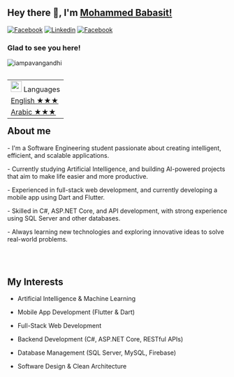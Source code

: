 ## Hey there 👋, I'm [Mohammed Babasit!](https://github.com/iampavangandhi/)
<a href="https://www.facebook.com/mohamedelkashef15/"><img
    src="https://img.shields.io/badge/-Facebook-3b5998?style=flat&logo=facebook&logoColor=white" alt="Facebook"></a>
<a href="https://www.linkedin.com/in/mohammed-babasit/"><img
    src="https://img.shields.io/badge/-Linkedin-0072b1?style=flat&logo=linkedin&logoColor=white" alt="Linkedin"></a>
<a href="https://www.instagram.com/mb.w40/"><img
    src="https://img.shields.io/badge/-Instagram-d62976?style=flat&logo=instagram&logoColor=white"
    alt="Facebook"></a>
<h3>Glad to see you here!</h1>
<p align="left"> <img src="https://komarev.com/ghpvc/?username=iampavangandhi&label=Profile%20views&color=0e75b6&style=flat" alt="iampavangandhi" /> </p>
<table align="right">
    <tr><td><img src="https://github.com/milaan9/milaan9/blob/main/3898082.svg" width="25"> Languages</a></td></tr>
    <tr><td><a href="README.md"> English ★★★</a></td></tr>
    <tr><td><a href="README_pt.md"> Arabic ★★★</a></td></tr>

</table>
<h2>About me</h2>
<p> - I'm a Software Engineering student passionate about creating intelligent, efficient, and scalable applications.</p>
<p> - Currently studying Artificial Intelligence, and building AI-powered projects that aim to make life easier and more productive.</p>
<p> - Experienced in full-stack web development, and currently developing a mobile app using Dart and Flutter.</p>
<p> - Skilled in C#, ASP.NET Core, and API development, with strong experience using SQL Server and other databases.</p>
<p> - Always learning new technologies and exploring innovative ideas to solve real-world problems.</p>

<br>
<br>
<h2> My Interests</h2>

- Artificial Intelligence & Machine Learning

- Mobile App Development (Flutter & Dart)

- Full-Stack Web Development

- Backend Development (C#, ASP.NET Core, RESTful APIs)

- Database Management (SQL Server, MySQL, Firebase)

- Software Design & Clean Architecture

 





